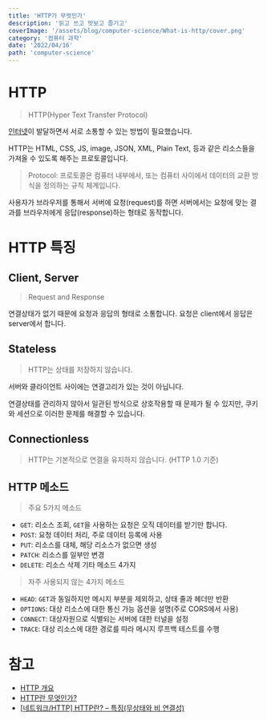 ```yaml
---
title: 'HTTP가 무엇인가'
description: '읽고 쓰고 맛보고 즐기고'
coverImage: '/assets/blog/computer-science/What-is-http/cover.png'
category: '컴퓨터 과학'
date: '2022/04/16'
path: 'computer-science'
---
```


# HTTP

> HTTP(Hyper Text Transfer Protocol)

[인터넷](https://junghyeonsu-dev.vercel.app/posts/What-is-internet)이 발달하면서 서로 소통할 수 있는 방법이 필요했습니다.

HTTP는 HTML, CSS, JS, image, JSON, XML, Plain Text, 등과 같은 리소스들을 가져올 수 있도록 해주는 프로토콜입니다.

> Protocol: 프로토콜은 컴퓨터 내부에서, 또는 컴퓨터 사이에서 데이터의 교환 방식을 정의하는 규칙 체계입니다.

사용자가 브라우저를 통해서 서버에 요청(request)를 하면 서버에서는 요청에 맞는 결과를 브라우저에게 응답(response)하는 형태로 동작합니다.

# HTTP 특징

## Client, Server

> Request and Response

연결상태가 없기 때문에 요청과 응답의 형태로 소통합니다. 요청은 client에서 응답은 server에서 합니다.

## Stateless

> HTTP는 상태를 저장하지 않습니다.

서버와 클라이언트 사이에는 연결고리가 있는 것이 아닙니다.

연결상태를 관리하지 않아서 일관된 방식으로 상호작용할 때 문제가 될 수 있지만, 쿠키와 세션으로 이러한 문제를 해결할 수 있습니다.

## Connectionless

> HTTP는 기본적으로 연결을 유지하지 않습니다. (HTTP 1.0 기준)

## HTTP 메소드

> 주요 5가지 메소드

- `GET`: 리소스 조회, `GET`을 사용하는 요청은 오직 데이터를 받기만 합니다.
- `POST`: 요청 데이터 처리, 주로 데이터 등록에 사용
- `PUT`: 리소스를 대체, 해당 리소스가 없으면 생성
- `PATCH`: 리소스를 일부만 변경
- `DELETE`: 리소스 삭제
  기타 메소드 4가지

> 자주 사용되지 않는 4가지 메소드

- `HEAD`: `GET`과 동일하지만 메시지 부분을 제외하고, 상태 줄과 헤더만 반환
- `OPTIONS`: 대상 리소스에 대한 통신 가능 옵션을 설명(주로 CORS에서 사용)
- `CONNECT`: 대상자원으로 식별되는 서버에 대한 터널을 설정
- `TRACE`: 대상 리소스에 대한 경로를 따라 메시지 루프백 테스트를 수행

# 참고

- [HTTP 개요](https://developer.mozilla.org/ko/docs/Web/HTTP/Overview)
- [HTTP란 무엇인가?](https://velog.io/@surim014/HTTP%EB%9E%80-%EB%AC%B4%EC%97%87%EC%9D%B8%EA%B0%80)
- [[네트워크/HTTP] HTTP란? – 특징(무상태와 비 연결성)](https://hanamon.kr/%EB%84%A4%ED%8A%B8%EC%9B%8C%ED%81%AC-http-http%EB%9E%80-%ED%8A%B9%EC%A7%95-%EB%AC%B4%EC%83%81%ED%83%9C-%EB%B9%84%EC%97%B0%EA%B2%B0%EC%84%B1/)
